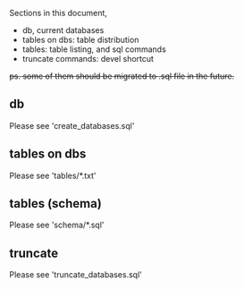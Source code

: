 Sections in this document,

- db, current databases
- tables on dbs: table distribution
- tables: table listing, and sql commands
- truncate commands: devel shortcut

<strike>ps. some of them should be migrated to .sql file in the future.</strike>

db
--------------------------------

Please see 'create_databases.sql'

tables on dbs
--------------------------------

Please see 'tables/*.txt'

tables (schema)
--------------------------------

Please see 'schema/*.sql'

truncate
--------------------------------

Please see 'truncate_databases.sql'

